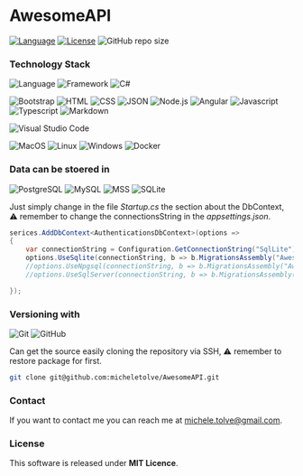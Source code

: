 # AwesomeAPI

[![Language](https://img.shields.io/badge/language-C%23-green.svg)](https://docs.microsoft.com/en-us/dotnet/csharp/)
[![License](https://img.shields.io/badge/license-MIT-blue.svg)](https://mit-license.org/)
![GitHub repo size](https://img.shields.io/github/repo-size/micheletolve/AwesomeAPI)

### Technology Stack
![Language](https://img.shields.io/badge/-C%20Sharp-grey?style=for-the-badge&logo=csharp&logoWidth=20&logoColor=white&labelColor=blue)
![Framework](https://img.shields.io/badge/-DotNet5-grey?style=for-the-badge&logo=dotnet&logoWidth=20&logoColor=white&labelColor=blue)
![C#](https://img.shields.io/badge/-CSharp-grey?style=for-the-badge&logo=csharp&logoWidth=20&logoColor=white&labelColor=blue)

![Bootstrap](https://img.shields.io/badge/-Bootstrap-grey?style=for-the-badge&logo=bootstrap&logoWidth=20&logoColor=white&labelColor=blue)
![HTML](https://img.shields.io/badge/-HTML-grey?style=for-the-badge&logo=html5&logoWidth=20&logoColor=white&labelColor=blue)
![CSS](https://img.shields.io/badge/-CSS-grey?style=for-the-badge&logo=css3&logoWidth=20&logoColor=white&labelColor=blue)
![JSON](https://img.shields.io/badge/-JSON-grey?style=for-the-badge&logo=json&logoWidth=20&logoColor=white&labelColor=blue)
![Node.js](https://img.shields.io/badge/-Node.js-grey?style=for-the-badge&logo=node.js&logoWidth=20&logoColor=white&labelColor=blue)
![Angular](https://img.shields.io/badge/-Angular-grey?style=for-the-badge&logo=angularjs&logoWidth=20&logoColor=white&labelColor=blue)
![Javascript](https://img.shields.io/badge/-javascript-grey?style=for-the-badge&logo=javascript&logoWidth=20&logoColor=white&labelColor=blue)
![Typescript](https://img.shields.io/badge/-typescript-grey?style=for-the-badge&logo=typescript&logoWidth=20&logoColor=white&labelColor=blue)
![Markdown](https://img.shields.io/badge/-Markdown-grey?style=for-the-badge&logo=markdown&logoWidth=20&logoColor=white&labelColor=blue)

![Visual Studio Code](https://img.shields.io/badge/-Visual%20Studio%20Code-grey?style=for-the-badge&logo=visual-studio-code&logoWidth=20&logoColor=white&labelColor=blue)

![MacOS](https://img.shields.io/badge/-BigSur-grey?style=for-the-badge&logo=macos&labelColor=blue&logoWidth=20&logoColor=white)
![Linux](https://img.shields.io/badge/-Debian-grey?style=for-the-badge&logo=linux&labelColor=blue&logoWidth=20&logoColor=white)
![Windows](https://img.shields.io/badge/-Win10-grey?style=for-the-badge&logo=windows&labelColor=blue&logoWidth=20&logoColor=white)
![Docker](https://img.shields.io/badge/-Docker%20Ready-grey?style=for-the-badge&logo=docker&labelColor=blue&logoWidth=20&logoColor=white)

### Data can be stoered in
![PostgreSQL](https://img.shields.io/badge/-PostgreSQL-grey?style=for-the-badge&logo=postgresql&logoColor=black&labelColor=cyan&logoWidth=20)
![MySQL](https://img.shields.io/badge/-MySQL-grey?style=for-the-badge&logo=mysql&logoColor=black&labelColor=cyan&logoWidth=20)
![MSS](https://img.shields.io/badge/-MSSQLServer-grey?style=for-the-badge&logo=microsoftsqlserver&logoColor=black&labelColor=cyan&logoWidth=20)
![SQLite](https://img.shields.io/badge/-SQLite-grey?style=for-the-badge&logo=sqlite&logoColor=black&labelColor=cyan&logoWidth=20)

Just simply change in the file <i>Startup.cs</i> the section about the DbContext, ⚠️  remember to change the connectionsString in the <i>appsettings.json</i>.
```c#
serices.AddDbContext<AuthenticationsDbContext>(options =>
{
    var connectionString = Configuration.GetConnectionString("SqlLite");
    options.UseSqlite(connectionString, b => b.MigrationsAssembly("AwesomeAPI"));
    //options.UseNpgsql(connectionString, b => b.MigrationsAssembly("AwesomeAPI"));
    //options.UseSqlServer(connectionString, b => b.MigrationsAssembly("AwesomeAPI"));

});
```

### Versioning with
![Git](https://img.shields.io/badge/-Git-grey?style=for-the-badge&logo=git&labelColor=red&logoWidth=20&logoColor=white)
![GitHub](https://img.shields.io/badge/-GitHub-grey?style=for-the-badge&logo=github&labelColor=red&logoWidth=20&logoColor=white)

Can get the source easily cloning the repository via SSH, ⚠️ remember to restore package for first.
```bash
git clone git@github.com:micheletolve/AwesomeAPI.git
```

### Contact
If you want to contact me you can reach me at michele.tolve@gmail.com.

### License

This software is released under **MIT Licence**.
